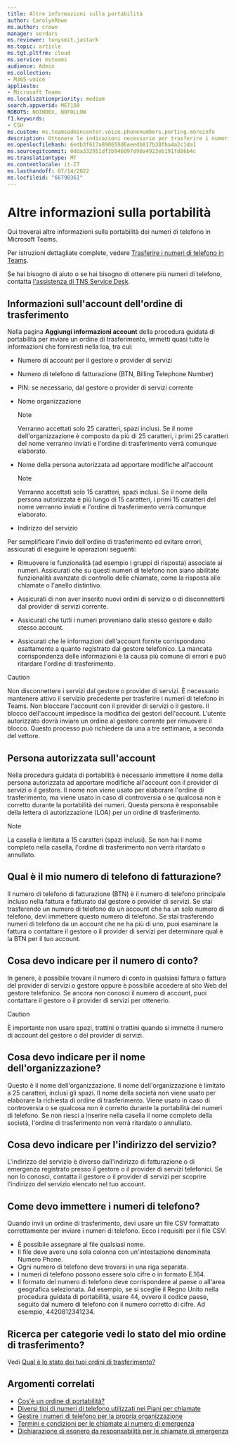 ```yaml
---
title: Altre informazioni sulla portabilità
author: CarolynRowe
ms.author: crowe
manager: serdars
ms.reviewer: tonysmit,jastark
ms.topic: article
ms.tgt.pltfrm: cloud
ms.service: msteams
audience: Admin
ms.collection:
- M365-voice
appliesto:
- Microsoft Teams
ms.localizationpriority: medium
search.appverid: MET150
ROBOTS: NOINDEX, NOFOLLOW
f1.keywords:
- CSH
ms.custom: ms.teamsadmincenter.voice.phonenumbers.porting.moreinfo
description: Ottenere le indicazioni necessarie per trasferire i numeri di telefono in Microsoft Teams.
ms.openlocfilehash: 6edb3f617a890659d6aeedb817b38fba4a2c1da1
ms.sourcegitcommit: 0dda332951df3b946097d90a4923eb191fd86b4c
ms.translationtype: MT
ms.contentlocale: it-IT
ms.lasthandoff: 07/14/2022
ms.locfileid: "66790361"
---
```

# <a name="more-information-about-porting"></a>Altre informazioni sulla portabilità

Qui troverai altre informazioni sulla portabilità dei numeri di telefono in Microsoft Teams.

Per istruzioni dettagliate complete, vedere [Trasferire i numeri di telefono in Teams](transfer-phone-numbers-to-teams.md).

Se hai bisogno di aiuto o se hai bisogno di ottenere più numeri di telefono, contatta [l'assistenza di TNS Service Desk](../manage-phone-numbers-for-your-organization/contact-tns-service-desk.md).

## <a name="port-order-account-information"></a>Informazioni sull'account dell'ordine di trasferimento

Nella pagina **Aggiungi informazioni account** della procedura guidata di portabilità per inviare un ordine di trasferimento, immetti quasi tutte le informazioni che forniresti nella loa, tra cui:
  
- Numero di account per il gestore o provider di servizi
    
- Numero di telefono di fatturazione (BTN, Billing Telephone Number)
    
- PIN: se necessario, dal gestore o provider di servizi corrente
    
- Nome organizzazione
    
    > [!NOTE]
    > Verranno accettati solo 25 caratteri, spazi inclusi. Se il nome dell'organizzazione è composto da più di 25 caratteri, i primi 25 caratteri del nome verranno inviati e l'ordine di trasferimento verrà comunque elaborato.
  
- Nome della persona autorizzata ad apportare modifiche all'account
    
    > [!NOTE]
    > Verranno accettati solo 15 caratteri, spazi inclusi. Se il nome della persona autorizzata è più lungo di 15 caratteri, i primi 15 caratteri del nome verranno inviati e l'ordine di trasferimento verrà comunque elaborato. 
  
- Indirizzo del servizio
  
Per semplificare l'invio dell'ordine di trasferimento ed evitare errori, assicurati di eseguire le operazioni seguenti:
  
- Rimuovere le funzionalità (ad esempio i gruppi di risposta) associate ai numeri. Assicurati che su questi numeri di telefono non siano abilitate funzionalità avanzate di controllo delle chiamate, come la risposta alle chiamate o l'anello distintivo.
    
- Assicurati di non aver inserito nuovi ordini di servizio o di disconnetterti dal provider di servizi corrente.
    
- Assicurati che tutti i numeri proveniano dallo stesso gestore e dallo stesso account.
    
- Assicurati che le informazioni dell'account fornite corrispondano esattamente a quanto registrato dal gestore telefonico. La mancata corrispondenza delle informazioni è la causa più comune di errori e può ritardare l'ordine di trasferimento.
    
> [!CAUTION]
> Non disconnettere i servizi dal gestore o provider di servizi. È necessario mantenere attivo il servizio precedente per trasferire i numeri di telefono in Teams. Non bloccare l'account con il provider di servizi o il gestore. Il blocco dell'account impedisce la modifica dei gestori dell'account. L'utente autorizzato dovrà inviare un ordine al gestore corrente per rimuovere il blocco. Questo processo può richiedere da una a tre settimane, a seconda del vettore.

## <a name="authorized-person-on-the-account"></a>Persona autorizzata sull'account

Nella procedura guidata di portabilità è necessario immettere il nome della persona autorizzata ad apportare modifiche all'account con il provider di servizi o il gestore. Il nome non viene usato per elaborare l'ordine di trasferimento, ma viene usato in caso di controversia o se qualcosa non è corretto durante la portabilità dei numeri. Questa persona è responsabile della lettera di autorizzazione (LOA) per un ordine di trasferimento.
  
> [!NOTE]
> La casella è limitata a 15 caratteri (spazi inclusi). Se non hai il nome completo nella casella, l'ordine di trasferimento non verrà ritardato o annullato.
  
## <a name="whats-my-billing-telephone-number"></a>Qual è il mio numero di telefono di fatturazione?

Il numero di telefono di fatturazione (BTN) è il numero di telefono principale incluso nella fattura e fatturato dal gestore o provider di servizi. Se stai trasferendo un numero di telefono da un account che ha un solo numero di telefono, devi immettere questo numero di telefono. Se stai trasferendo numeri di telefono da un account che ne ha più di uno, puoi esaminare la fattura o contattare il gestore o il provider di servizi per determinare qual è la BTN per il tuo account.

## <a name="what-should-i-put-in-for-the-account-number"></a>Cosa devo indicare per il numero di conto?

In genere, è possibile trovare il numero di conto in qualsiasi fattura o fattura del provider di servizi o gestore oppure è possibile accedere al sito Web del gestore telefonico. Se ancora non conosci il numero di account, puoi contattare il gestore o il provider di servizi per ottenerlo.
  
> [!CAUTION]
>  È importante non usare spazi, trattini o trattini quando si immette il numero di account del gestore o del provider di servizi.

## <a name="what-should-i-put-in-for-the-organization-name"></a>Cosa devo indicare per il nome dell'organizzazione?

Questo è il nome dell'organizzazione. Il nome dell'organizzazione è limitato a 25 caratteri, inclusi gli spazi. Il nome della società non viene usato per elaborare la richiesta di ordine di trasferimento. Viene usato in caso di controversia o se qualcosa non è corretto durante la portabilità dei numeri di telefono. Se non riesci a inserire nella casella il nome completo della società, l'ordine di trasferimento non verrà ritardato o annullato.
  
## <a name="what-should-i-put-in-for-the-service-address"></a>Cosa devo indicare per l'indirizzo del servizio?

L'indirizzo del servizio è diverso dall'indirizzo di fatturazione o di emergenza registrato presso il gestore o il provider di servizi telefonici. Se non lo conosci, contatta il gestore o il provider di servizi per scoprire l'indirizzo del servizio elencato nel tuo account.

## <a name="how-should-i-enter-the-phone-numbers"></a>Come devo immettere i numeri di telefono?
<a name="bkadding"> </a>

Quando invii un ordine di trasferimento, devi usare un file CSV formattato correttamente per inviare i numeri di telefono. Ecco i requisiti per il file CSV:

 - È possibile assegnare al file qualsiasi nome.
 - Il file deve avere una sola colonna con un'intestazione denominata Numero Phone.
 - Ogni numero di telefono deve trovarsi in una riga separata.
 - I numeri di telefono possono essere solo cifre o in formato E.164.
 - Il formato del numero di telefono deve corrispondere al paese o all'area geografica selezionata. Ad esempio, se si sceglie il Regno Unito nella procedura guidata di portabilità, usare 44, ovvero il codice paese, seguito dal numero di telefono con il numero corretto di cifre. Ad esempio, 4420812341234.

## <a name="how-do-i-see-the-status-of-my-port-order"></a>Ricerca per categorie vedi lo stato del mio ordine di trasferimento?

Vedi [Qual è lo stato dei tuoi ordini di trasferimento?](port-order-status.md)

## <a name="related-topics"></a>Argomenti correlati

- [Cos'è un ordine di portabilità?](port-order-overview.md)
- [Diversi tipi di numeri di telefono utilizzati nei Piani per chiamate](../different-kinds-of-phone-numbers-used-for-calling-plans.md)
- [Gestire i numeri di telefono per la propria organizzazione](../manage-phone-numbers-for-your-organization/manage-phone-numbers-for-your-organization.md)
- [Termini e condizioni per le chiamate al numero di emergenza](../emergency-calling-terms-and-conditions.md)
- [Dichiarazione di esonero da responsabilità per le chiamate di emergenza](https://github.com/MicrosoftDocs/OfficeDocs-SkypeForBusiness/blob/live/Teams/downloads/emergency-calling/emergency-calling-label-(en-us)-(v.1.0).zip?raw=true)
